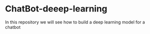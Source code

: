 # ChatBot-deeep-learning
In this repository we will see how to build a deep learning model for a chatbot
